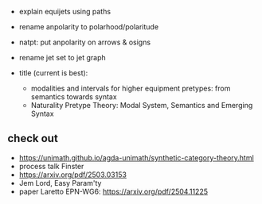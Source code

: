 - explain equijets using paths
- rename anpolarity to polarhood/polaritude
- natpt: put anpolarity on arrows & osigns
- rename jet set to jet graph

- title (current is best):
  - modalities and intervals for higher equipment pretypes: from semantics towards syntax
  - Naturality Pretype Theory: Modal System, Semantics and Emerging Syntax
  
## check out
- https://unimath.github.io/agda-unimath/synthetic-category-theory.html
- process talk Finster
- https://arxiv.org/pdf/2503.03153
- Jem Lord, Easy Param'ty
- paper Laretto EPN-WG6: https://arxiv.org/pdf/2504.11225
